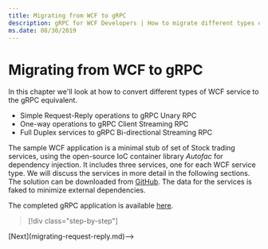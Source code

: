 ```yaml
---
title: Migrating from WCF to gRPC
description: gRPC for WCF Developers | How to migrate different types of WCF service to gRPC
ms.date: 08/30/2019
---
```


# Migrating from WCF to gRPC

In this chapter we'll look at how to convert different types of WCF service to the gRPC equivalent.

- Simple Request-Reply operations to gRPC Unary RPC
- One-way operations to gRPC Client Streaming RPC
- Full Duplex services to gRPC Bi-directional Streaming RPC

The sample WCF application is a minimal stub of set of Stock trading services, using the open-source IoC container library *Autofac* for dependency injection. It includes three services, one for each WCF service type. We will discuss the services in more detail in the following sections. The solution can be downloaded from [GitHub](https://github.com/somewhere/TraderSysWCF). The data for the services is faked to minimize external dependencies.

The completed gRPC application is available [here](https://github.com/somewhere/TraderSysGRPC).

>[!div class="step-by-step"]
<!-->[Next](migrating-request-reply.md)-->
